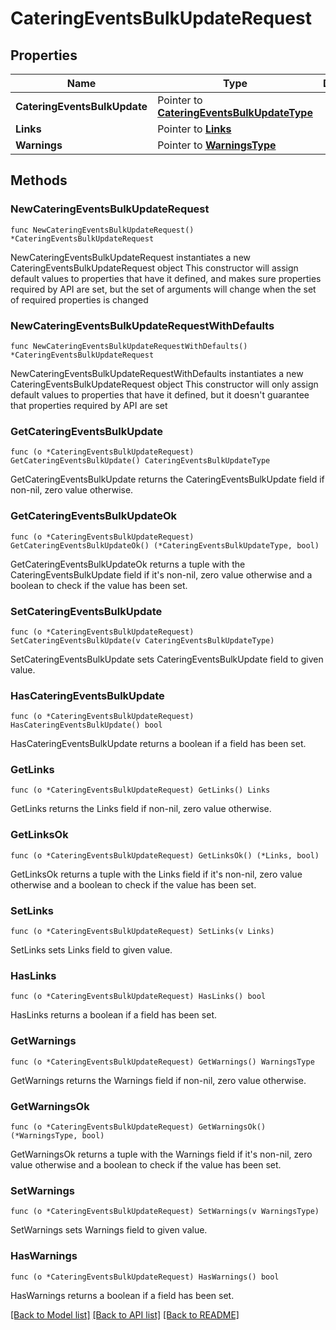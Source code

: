 # CateringEventsBulkUpdateRequest

## Properties

Name | Type | Description | Notes
------------ | ------------- | ------------- | -------------
**CateringEventsBulkUpdate** | Pointer to [**CateringEventsBulkUpdateType**](CateringEventsBulkUpdateType.md) |  | [optional] 
**Links** | Pointer to [**Links**](Links.md) |  | [optional] 
**Warnings** | Pointer to [**WarningsType**](WarningsType.md) |  | [optional] 

## Methods

### NewCateringEventsBulkUpdateRequest

`func NewCateringEventsBulkUpdateRequest() *CateringEventsBulkUpdateRequest`

NewCateringEventsBulkUpdateRequest instantiates a new CateringEventsBulkUpdateRequest object
This constructor will assign default values to properties that have it defined,
and makes sure properties required by API are set, but the set of arguments
will change when the set of required properties is changed

### NewCateringEventsBulkUpdateRequestWithDefaults

`func NewCateringEventsBulkUpdateRequestWithDefaults() *CateringEventsBulkUpdateRequest`

NewCateringEventsBulkUpdateRequestWithDefaults instantiates a new CateringEventsBulkUpdateRequest object
This constructor will only assign default values to properties that have it defined,
but it doesn't guarantee that properties required by API are set

### GetCateringEventsBulkUpdate

`func (o *CateringEventsBulkUpdateRequest) GetCateringEventsBulkUpdate() CateringEventsBulkUpdateType`

GetCateringEventsBulkUpdate returns the CateringEventsBulkUpdate field if non-nil, zero value otherwise.

### GetCateringEventsBulkUpdateOk

`func (o *CateringEventsBulkUpdateRequest) GetCateringEventsBulkUpdateOk() (*CateringEventsBulkUpdateType, bool)`

GetCateringEventsBulkUpdateOk returns a tuple with the CateringEventsBulkUpdate field if it's non-nil, zero value otherwise
and a boolean to check if the value has been set.

### SetCateringEventsBulkUpdate

`func (o *CateringEventsBulkUpdateRequest) SetCateringEventsBulkUpdate(v CateringEventsBulkUpdateType)`

SetCateringEventsBulkUpdate sets CateringEventsBulkUpdate field to given value.

### HasCateringEventsBulkUpdate

`func (o *CateringEventsBulkUpdateRequest) HasCateringEventsBulkUpdate() bool`

HasCateringEventsBulkUpdate returns a boolean if a field has been set.

### GetLinks

`func (o *CateringEventsBulkUpdateRequest) GetLinks() Links`

GetLinks returns the Links field if non-nil, zero value otherwise.

### GetLinksOk

`func (o *CateringEventsBulkUpdateRequest) GetLinksOk() (*Links, bool)`

GetLinksOk returns a tuple with the Links field if it's non-nil, zero value otherwise
and a boolean to check if the value has been set.

### SetLinks

`func (o *CateringEventsBulkUpdateRequest) SetLinks(v Links)`

SetLinks sets Links field to given value.

### HasLinks

`func (o *CateringEventsBulkUpdateRequest) HasLinks() bool`

HasLinks returns a boolean if a field has been set.

### GetWarnings

`func (o *CateringEventsBulkUpdateRequest) GetWarnings() WarningsType`

GetWarnings returns the Warnings field if non-nil, zero value otherwise.

### GetWarningsOk

`func (o *CateringEventsBulkUpdateRequest) GetWarningsOk() (*WarningsType, bool)`

GetWarningsOk returns a tuple with the Warnings field if it's non-nil, zero value otherwise
and a boolean to check if the value has been set.

### SetWarnings

`func (o *CateringEventsBulkUpdateRequest) SetWarnings(v WarningsType)`

SetWarnings sets Warnings field to given value.

### HasWarnings

`func (o *CateringEventsBulkUpdateRequest) HasWarnings() bool`

HasWarnings returns a boolean if a field has been set.


[[Back to Model list]](../README.md#documentation-for-models) [[Back to API list]](../README.md#documentation-for-api-endpoints) [[Back to README]](../README.md)



